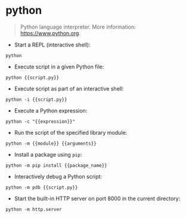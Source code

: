 # python

> Python language interpreter.
> More information: <https://www.python.org>.

- Start a REPL (interactive shell):

`python`

- Execute script in a given Python file:

`python {{script.py}}`

- Execute script as part of an interactive shell:

`python -i {{script.py}}`

- Execute a Python expression:

`python -c "{{expression}}"`

- Run the script of the specified library module:

`python -m {{module}} {{arguments}}`

- Install a package using `pip`:

`python -m pip install {{package_name}}`

- Interactively debug a Python script:

`python -m pdb {{script.py}}`

- Start the built-in HTTP server on port 8000 in the current directory:

`python -m http.server`
